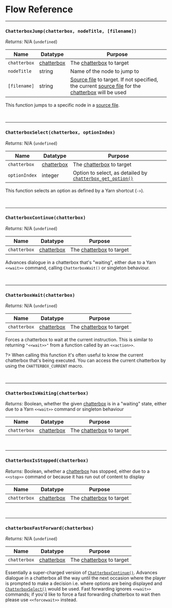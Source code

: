 # Flow Reference

---

### `ChatterboxJump(chatterbox, nodeTitle, [filename])`

_Returns:_ N/A (`undefined`)

| Name         | Datatype                           | Purpose                                                                                                                                                                  |
| ------------ | ---------------------------------- | ------------------------------------------------------------------------------------------------------------------------------------------------------------------------ |
| `chatterbox` | [chatterbox](concept-chatterboxes) | The [chatterbox](concept-chatterboxes) to target                                                                                                                         |
| `nodeTitle`  | string                             | Name of the node to jump to                                                                                                                                              |
| `[filename]` | string                             | [Source file](concept-source-files) to target. If not specified, the current [source file](concept-source-files) for the [chatterbox](concept-chatterboxes) will be used |

This function jumps to a specific node in a [source file](concept-source-files).

&nbsp;

---

### `ChatterboxSelect(chatterbox, optionIndex)`

_Returns:_ N/A (`undefined`)

| Name          | Datatype                           | Purpose                                                                                                                   |
| ------------- | ---------------------------------- | ------------------------------------------------------------------------------------------------------------------------- |
| `chatterbox`  | [chatterbox](concept-chatterboxes) | The [chatterbox](concept-chatterboxes) to target                                                                          |
| `optionIndex` | integer                            | Option to select, as detailed by [`chatterbox_get_option()`](reference-getters#chatterboxgetoptionchatterbox-optionindex) |

This function selects an option as defined by a Yarn shortcut (`->`).

&nbsp;

---

### `ChatterboxContinue(chatterbox)`

_Returns:_ N/A (`undefined`)

| Name         | Datatype                           | Purpose                                          |
| ------------ | ---------------------------------- | ------------------------------------------------ |
| `chatterbox` | [chatterbox](concept-chatterboxes) | The [chatterbox](concept-chatterboxes) to target |

Advances dialogue in a chatterbox that's "waiting", either due to a Yarn `<<wait>>` command, calling `ChatterboxWait()` or singleton behaviour.

&nbsp;

---

### `ChatterboxWait(chatterbox)`

_Returns:_ N/A (`undefined`)

| Name         | Datatype                           | Purpose                                          |
| ------------ | ---------------------------------- | ------------------------------------------------ |
| `chatterbox` | [chatterbox](concept-chatterboxes) | The [chatterbox](concept-chatterboxes) to target |

Forces a chatterbox to wait at the current instruction. This is similar to returning `"<<wait>>"` from a function called by an `<<action>>`.

?> When calling this function it's often useful to know the current chatterbox that's being executed. You can access the current chatterbox by using the `CHATTERBOX_CURRENT` macro.

&nbsp;

---

### `ChatterboxIsWaiting(chatterbox)`

_Returns:_ Boolean, whether the given [chatterbox](concept-chatterboxes) is in a "waiting" state, either due to a Yarn `<<wait>>` command or singleton behaviour

| Name         | Datatype                           | Purpose                                          |
| ------------ | ---------------------------------- | ------------------------------------------------ |
| `chatterbox` | [chatterbox](concept-chatterboxes) | The [chatterbox](concept-chatterboxes) to target |

&nbsp;

---

### `ChatterboxIsStopped(chatterbox)`

_Returns:_ Boolean, whether a [chatterbox](concept-chatterboxes) has stopped, either due to a `<<stop>>` command or because it has run out of content to display

| Name         | Datatype                           | Purpose                                          |
| ------------ | ---------------------------------- | ------------------------------------------------ |
| `chatterbox` | [chatterbox](concept-chatterboxes) | The [chatterbox](concept-chatterboxes) to target |

&nbsp;

---

### `chatterboxFastForward(chatterbox)`

_Returns:_ N/A (`undefined`)

| Name         | Datatype                           | Purpose                                          |
| ------------ | ---------------------------------- | ------------------------------------------------ |
| `chatterbox` | [chatterbox](concept-chatterboxes) | The [chatterbox](concept-chatterboxes) to target |

Essentially a super-charged version of [`ChatterboxContinue()`](reference-flow#chatterboxcontinuechatterbox). Advances dialogue in a chatterbox all the way until the next occasion where the player is prompted to make a decision i.e. where options are being displayed and [`ChatterboxSelect()`](reference-flow#chatterboxselectchatterbox-optionindex) would be used. Fast forwarding ignores `<<wait>>` commands; if you'd like to force a fast forwarding chatterbox to wait then please use `<<forcewait>>` instead.

